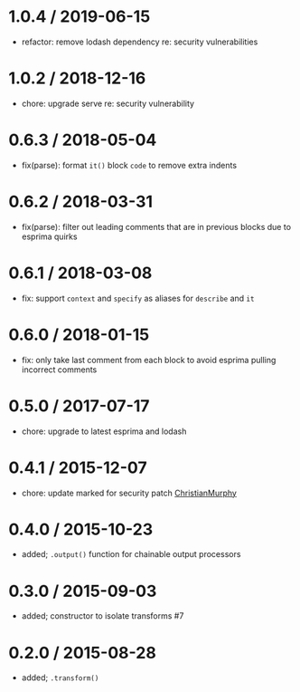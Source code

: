 1.0.4 / 2019-06-15
==================
 * refactor: remove lodash dependency re: security vulnerabilities

1.0.2 / 2018-12-16
==================
 * chore: upgrade serve re: security vulnerability

0.6.3 / 2018-05-04
==================
 * fix(parse): format `it()` block `code` to remove extra indents

0.6.2 / 2018-03-31
==================
 * fix(parse): filter out leading comments that are in previous blocks due to esprima quirks

0.6.1 / 2018-03-08
==================
 * fix: support `context` and `specify` as aliases for `describe` and `it`

0.6.0 / 2018-01-15
==================
 * fix: only take last comment from each block to avoid esprima pulling incorrect comments

0.5.0 / 2017-07-17
==================
 * chore: upgrade to latest esprima and lodash

0.4.1 / 2015-12-07
==================
 * chore: update marked for security patch [ChristianMurphy](ChristianMurphy)

0.4.0 / 2015-10-23
==================
 * added; `.output()` function for chainable output processors

0.3.0 / 2015-09-03
==================
 * added; constructor to isolate transforms #7

0.2.0 / 2015-08-28
==================
 * added; `.transform()`
